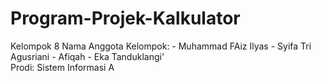# Program-Projek-Kalkulator
</div>Kelompok 8
Nama Anggota Kelompok: 
- Muhammad FAiz Ilyas 
- Syifa Tri Agusriani 
- Afiqah 
- Eka Tanduklangi' 
<div> Prodi: Sistem Informasi A </div>
